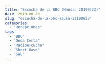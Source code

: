 ```yaml
---
title: "Escucha de la BBC (Hausa, 20190623)"
date: 2019-06-23
slug: "escucha-de-la-bbc-hausa-20190623"
categories:
  - "Recepciones"
tags:
  - "BBC"
  - "Onda Corta"
  - "Radioescucha"
  - "Short Wave"
  - "SWL"
---
```



